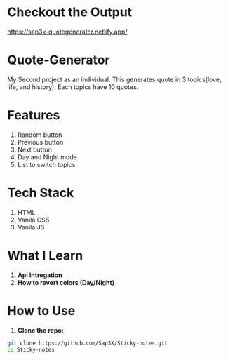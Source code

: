 # Checkout the Output
https://sap3x-quotegenerator.netlify.app/

# Quote-Generator
My Second project as an individual. This generates quote in 3 topics(love, life, and history). Each topics have 10 quotes.

# Features
1. Random button
2. Previous button
3. Next button
4. Day and Night mode
5. List to switch topics

# Tech Stack
1. HTML
2. Vanila CSS
3. Vanila JS

# What I Learn 
1. **Api Intregation**
2. **How to revert colors (Day/Night)**

# How to Use
1. **Clone the repo:**

```bash
git clone https://github.com/Sap3X/Sticky-notes.git
cd Sticky-notes
